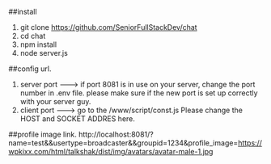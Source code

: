 ##install
1. git clone https://github.com/SeniorFullStackDev/chat
2. cd chat
3. npm install
4. node server.js

##config url.
1. server port ---> 
if port 8081 is in use on your server,  change the port number in .env file.
please make sure if the new port is set up correctly with your server guy.
2. client port ---> 
go to the /www/script/const.js
Please change the HOST and SOCKET ADDRES here.


##profile image link.
http://localhost:8081/?name=test&&usertype=broadcaster&&groupid=1234&profile_image=https://wpkixx.com/html/talkshak/dist/img/avatars/avatar-male-1.jpg

